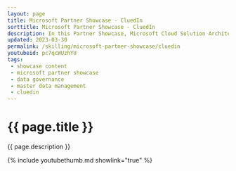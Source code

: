 ```yaml
---
layout: page
title: Microsoft Partner Showcase - CluedIn
sorttitle: Microsoft Partner Showcase - CluedIn
description: In this Partner Showcase, Microsoft Cloud Solution Architects Chris Mitchell and Brian Hitney discuss Master Data Management (MDM) and data governance with CluedIn CEO Tim Ward, who lends his insight on the industry and gives a demo of how CluedIn solves a common master data management problem.
updated: 2023-03-30
permalink: /skilling/microsoft-partner-showcase/cluedin
youtubeid: pc7qcWUzhYU
tags: 
 - showcase content
 - microsoft partner showcase
 - data governance
 - master data management
 - cluedin
---
```


# {{ page.title }}

{{ page.description }}

{% include youtubethumb.md showlink="true" %}